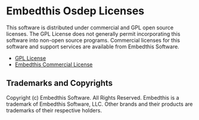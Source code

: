 Embedthis Osdep Licenses
===

This software is distributed under commercial and GPL open source licenses.
The GPL License does not generally permit incorporating this software into
non-open source programs. Commercial licenses for this software and support
services are available from Embedthis Software.

* [GPL License](http://www.gnu.org/licenses/gpl-2.0.html)
* [Embedthis Commercial License](https://embedthis.com/licensing/)

Trademarks and Copyrights
---
Copyright (c) Embedthis Software. All Rights Reserved.
Embedthis is a trademark of Embedthis Software, LLC. Other brands and 
their products are trademarks of their respective holders.
